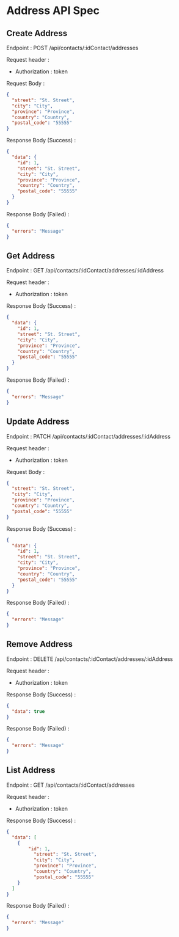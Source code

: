 # Address API Spec

## Create Address

Endpoint : POST /api/contacts/:idContact/addresses

Request header :
- Authorization : token

Request Body :
```json
{
  "street": "St. Street",
  "city": "City",
  "province": "Province",
  "country": "Country",
  "postal_code": "55555"
}
```

Response Body (Success) :
```json
{
  "data": {
    "id": 1,
    "street": "St. Street",
    "city": "City",
    "province": "Province",
    "country": "Country",
    "postal_code": "55555"
  }
}
```

Response Body (Failed) :
```json
{
  "errors": "Message"
}
```

## Get Address

Endpoint : GET /api/contacts/:idContact/addresses/:idAddress

Request header :
- Authorization : token

Response Body (Success) :
```json
{
  "data": {
    "id": 1,
    "street": "St. Street",
    "city": "City",
    "province": "Province",
    "country": "Country",
    "postal_code": "55555"
  }
}
```

Response Body (Failed) :
```json
{
  "errors": "Message"
}
```

## Update Address

Endpoint : PATCH /api/contacts/:idContact/addresses/:idAddress

Request header :
- Authorization : token

Request Body :
```json
{
  "street": "St. Street",
  "city": "City",
  "province": "Province",
  "country": "Country",
  "postal_code": "55555"
}
```

Response Body (Success) :
```json
{
  "data": {
    "id": 1,
    "street": "St. Street",
    "city": "City",
    "province": "Province",
    "country": "Country",
    "postal_code": "55555"
  }
}
```

Response Body (Failed) :
```json
{
  "errors": "Message"
}
```

## Remove Address

Endpoint : DELETE /api/contacts/:idContact/addresses/:idAddress

Request header :
- Authorization : token

Response Body (Success) :
```json
{
  "data": true
}
```

Response Body (Failed) :
```json
{
  "errors": "Message"
}
```

## List Address

Endpoint : GET /api/contacts/:idContact/addresses

Request header :
- Authorization : token

Response Body (Success) :
```json
{
  "data": [
    {
        "id": 1,
          "street": "St. Street",
          "city": "City",
          "province": "Province",
          "country": "Country",
          "postal_code": "55555"
    }
  ]
}
```

Response Body (Failed) :
```json
{
  "errors": "Message"
}
```
